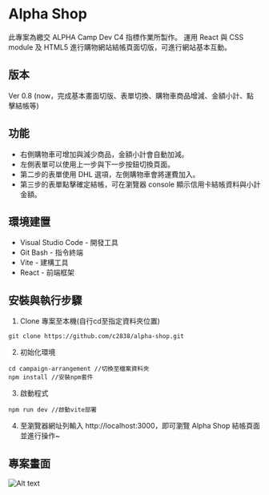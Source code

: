 # Alpha Shop
此專案為繳交 ALPHA Camp Dev C4 指標作業所製作。
運用 React 與 CSS module 及 HTML5 進行購物網站結帳頁面切版，可進行網站基本互動。


## 版本
Ver 0.8 (now，完成基本畫面切版、表單切換、購物車商品增減、金額小計、點擊結帳等)


## 功能
* 右側購物車可增加與減少商品，金額小計會自動加減。
* 左側表單可以使用上一步與下一步按鈕切換頁面。
* 第二步的表單使用 DHL 選項，左側購物車會將運費加入。
* 第三步的表單點擊確定結帳，可在瀏覽器 console 顯示信用卡結帳資料與小計金額。


## 環境建置
* Visual Studio Code - 開發工具
* Git Bash - 指令終端
* Vite - 建構工具
* React - 前端框架


## 安裝與執行步驟
1. Clone 專案至本機(自行cd至指定資料夾位置)
```
git clone https://github.com/c2838/alpha-shop.git
```
2. 初始化環境
```
cd campaign-arrangement //切換至檔案資料夾
npm install //安裝npm套件
```
3. 啟動程式
```
npm run dev //啟動vite部署
```
4. 至瀏覽器網址列輸入 http://localhost:3000，即可瀏覽 Alpha Shop 結帳頁面並進行操作~


## 專案畫面
![Alt text](https://i.imgur.com/5dWQQ2x.png)
